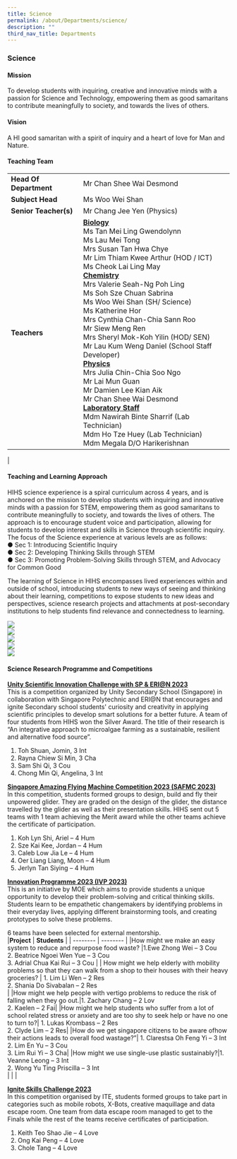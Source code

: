 ```yaml
---
title: Science
permalink: /about/Departments/science/
description: ""
third_nav_title: Departments
---
```

### **Science**

#### **Mission**<br>
To develop students with inquiring, creative and innovative minds with a passion for Science and Technology, empowering them as good samaritans to contribute meaningfully to society, and towards the lives of others.
#### **Vision**<br>
A HI good samaritan with a spirit of inquiry and a heart of love for Man and Nature.

#### **Teaching Team**

|  |  |
|---|---|
|**Head Of Department**| Mr Chan Shee Wai Desmond |
|**Subject Head**| Ms Woo Wei Shan|
|**Senior Teacher(s)**| Mr Chang Jee Yen (Physics)|
|**Teachers**| **<u>Biology</u>**<br>Ms Tan Mei Ling Gwendolynn<br>Ms Lau Mei Tong<br>Mrs Susan Tan Hwa Chye<br>Mr Lim Thiam Kwee Arthur (HOD / ICT)<br>Ms Cheok Lai Ling May<br>**<u>Chemistry</u>**<br>Mrs Valerie Seah-Ng Poh Ling<br>Ms Soh Sze Chuan Sabrina<br>Ms Woo Wei Shan (SH/ Science)<br>Ms Katherine Hor<br>Mrs Cynthia Chan-Chia Sann Roo<br>Mr Siew Meng Ren<br>Mrs Sheryl Mok-Koh Yilin (HOD/ SEN)<br>Mr Lau Kum Weng Daniel (School Staff Developer)<br>**<u>Physics</u>**<br>Mrs Julia Chin-Chia Soo Ngo<br>Mr Lai Mun Guan<br>Mr Damien Lee Kian Aik<br>Mr Chan Shee Wai Desmond<br>**<u>Laboratory Staff</u>**<br>Mdm Nawirah Binte Sharrif (Lab Technician)<br> Mdm Ho Tze Huey (Lab Technician) <br>Mdm Megala D/O Harikerishnan |  |  
|

#### **Teaching and Learning Approach**
HIHS science experience is a spiral curriculum across 4 years, and is anchored on the mission to develop students with inquiring and innovative minds with a passion for STEM, empowering them as good samaritans to contribute meaningfully to society, and towards the lives of others. The approach is to encourage student voice and participation, allowing for students to develop interest and skills in Science through scientific inquiry. The focus of the Science experience at various levels are as follows:<br>
●	Sec 1: Introducing Scientific Inquiry<br>
●	Sec 2: Developing Thinking Skills through STEM<br>
●	Sec 3: Promoting Problem-Solving Skills through STEM, and Advocacy for Common Good

The learning of Science in HIHS encompasses lived experiences within and outside of school, introducing students to new ways of seeing and thinking about their learning, competitions to expose students to new ideas and perspectives, science research projects and attachments at post-secondary institutions to help students find relevance and connectedness to learning.

![](/images/Science%20Department/Students%20Engaging%20in%20scientific%20inquiry.png)<br>
![](/images/Science%20Department/Students%20Make%20Their%20Thinking%20Visible.png)<br>
![](/images/Science%20Department/Sec%202%20Students%20Reseaching%20collaboratively%20on%20Solar%20energy.png)<br>
![](/images/Science%20Department/Devices%20raised%20to%20capture%20interesting%20points.png)<br>
![](/images/Science%20Department/Sec%201%20Students%20prototyping%20a%20water%20filtration.png)<br>


#### **Science Research Programme and Competitions**

<u>**Unity Scientific Innovation Challenge with SP &amp; ERI@N 2023**</u><br>
This is a competition organized by Unity Secondary School (Singapore) in collaboration
with Singapore Polytechnic and ERI@N that encourages and ignite Secondary school
students' curiosity and creativity in applying scientific principles to develop smart
solutions for a better future. A team of four students from HIHS won the Silver Award.
The title of their research is “An integrative approach to microalgae farming as a
sustainable, resilient and alternative food source”.
1. Toh Shuan, Jomin, 3 Int<br>
2. Rayna Chiew Si Min, 3 Cha<br>
3. Sam Shi Qi, 3 Cou<br>
4. Chong Min Qi, Angelina, 3 Int<br>

<u>**Singapore Amazing Flying Machine Competition 2023 (SAFMC 2023)**</u><br>
In this competition, students formed groups to design, build and fly their unpowered
glider. They are graded on the design of the glider, the distance travelled by the glider
as well as their presentation skills. HIHS sent out 5 teams with 1 team achieving the
Merit award while the other teams achieve the certificate of participation.
1. Koh Lyn Shi, Ariel – 4 Hum<br>
2. Sze Kai Kee, Jordan – 4 Hum<br>
3. Caleb Low Jia Le – 4 Hum<br>
4. Oer Liang Liang, Moon – 4 Hum<br>
5. Jerlyn Tan Siying – 4 Hum<br>

<u>**Innovation Programme 2023 (IVP 2023)**</u><br>
This is an initiative by MOE which aims to provide students a unique opportunity to
develop their problem-solving and critical thinking skills. Students learn to be empathetic
changemakers by identifying problems in their everyday lives, applying different
brainstorming tools, and creating prototypes to solve these problems.

6 teams have been selected for external mentorship.<br>
|**Project** | **Students** | 
| -------- | -------- | 
|How might we make an easy system to reduce and repurpose food waste? |1.Ewe Zhong Wei – 3 Cou <br>2. Beatrice Ngoei Wen Yue – 3 Cou <br>3. Adrial Chua Kai Rui – 3 Cou  |
| How might we help elderly with mobility problems so that they can walk from a shop to their houses with their heavy groceries? | 1. Lim Li Wen – 2 Res<br> 2. Shania Do Sivabalan – 2 Res <br> |
|How might we help people with vertigo problems to reduce the risk of falling when they go out.|1. Zachary Chang – 2 Lov <br> 2. Kaelen – 2 Fai|
|How might we help students who suffer from a lot of school related stress or anxiety and are too shy to seek help or have no one to turn to?| 1. Lukas Krombass – 2 Res <br> 2. Clyde Lim – 2 Res|
|How do we get singapore citizens to be aware ofhow their actions leads to overall food wastage?”| 1. Clarestsa Oh Feng Yi – 3 Int<br> 2. Lim En Yu – 3 Cou<br>3. Lim Rui Yi – 3 Cha|
|How might we use single-use plastic sustainably?|1. Veanne Leong – 3 Int<br> 2. Wong Yu Ting Priscilla – 3 Int<br>| | |

<u>**Ignite Skills Challenge 2023**</u><br>
In this competition organised by ITE, students formed groups to take part in categories such as mobile robots, X-Bots, creative maquillage and data escape room. One team from data escape room managed to get to the Finals while the rest of the teams receive certificates of participation.<br>
1. Keith Teo Shao Jie – 4 Love <br>
2. Ong Kai Peng – 4 Love<br>
3. Chole Tang – 4 Love<br>